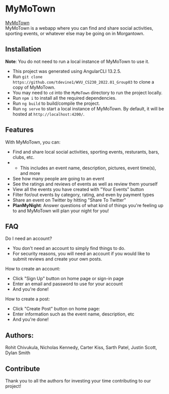 # **MyMoTown**

[MyMoTown](https://my-motown-app.web.app/home)
<br>
MyMoTown is a webapp where you can find and share social activities, sporting events, or whatever else may be going on in Morgantown.

## **Installation**
**Note**: You do not need to run a local instance of MyMoTown to use it. 
- This project was generated using AngularCLI 13.2.5.
- Run `git clone https://github.com/tdevine1/WVU_CS230_2022.01_Group03` to clone a copy of MyMoTown.
- You may need to `cd` into the `MyMoTown` directory to run the project locally.
- Run `npm i` to install all the required dependencies.
- Run `ng build` to build/compile the project.
- Run `ng serve` to start a local instance of MyMoTown. By default, it will be hosted at `http://localhost:4200/`.

## **Features**
With MyMoTown, you can:
- Find and share local social activities, sporting events, resturants, bars, clubs, etc.
- - This includes an event name, description, pictures, event time(s), and more
- See how many people are going to an event
- See the ratings and reviews of events as well as review them yourself
- View all the events you have created with "Your Events" button
- Filter for/out events by category, rating, and even by payment types
- Share an event on Twitter by hitting "Share To Twitter"
- **PlanMyNight**: Answer questions of what kind of things you're feeling up to and MyMoTown will plan your night for you!

## **FAQ**

Do I need an account?
- You don't need an account to simply find things to do.
- For security reasons, you will need an account if you would like to submit reviews and create your own posts.

How to create an account:
- Click "Sign Up" button on home page or sign-in page
- Enter an email and password to use for your account
- And you're done!

How to create a post:
- Click "Create Post" button on home page:
- Enter information such as the event name, description, etc
- And you're done!

## **Authors:**
Rohit Chivukula, Nicholas Kennedy, Carter Kiss, Sarth Patel, Justin Scott, Dylan Smith


## **Contribute**
Thank you to all the authors for investing your time contributing to our project! 
